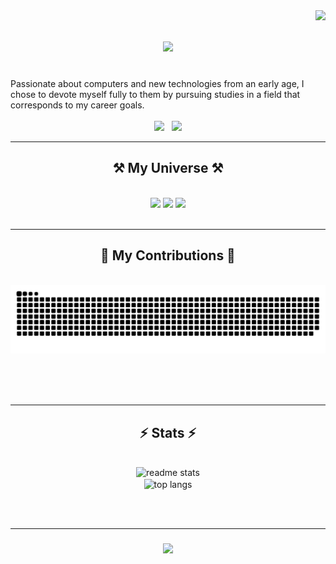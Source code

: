 
<img align="right" src="https://visitor-badge.laobi.icu/badge?page_id=Monsieur9Bre99.Monsieur9Bre99" />

<h1 align="center">
    <img src="https://readme-typing-svg.herokuapp.com/?font=Righteous&size=36&center=true&vCenter=true&width=500&height=70&duration=4000&lines=Hi+There!+👋;+I'm+Breroot!;&color=%24115e8e" />
</h1>

<br/>
    Passionate about computers and new technologies from an early age, I chose to devote myself fully to them by pursuing studies in a field that corresponds to my career goals.
 
<div align="center"> 
<br/>
  <a href="mailto:sbre@myges.fr" style="text-decoration: none;">
    <img src="https://img.shields.io/badge/Gmail-333333?style=for-the-badge&logo=gmail&logoColor=blue" />
  </a> &nbsp;
  <a href="https://tinyurl.com/sanbre/" target="_blank" style="text-decoration: none;">
    <img src="https://img.shields.io/badge/LinkedIn-0077B5?style=for-the-badge&logo=linkedin&logoColor=white" target="_blank" />
  </a>
</div>

 <hr/>
 
<h2 align="center">⚒️ My Universe ⚒️</h2>
<br/>
<div align="center">
    <!-- Langages -->
    <img src="https://skillicons.dev/icons?i=html,css,sass,javascript,python,php,md,cs" />
    <!-- Frameworks -->
    <img src="https://skillicons.dev/icons?i=nodejs,angular,symfony,bootstrap" />
    <!-- Outils -->
    <img src="https://skillicons.dev/icons?i=vscode,github,figma,tailwind,gitlab,codepen,git,linux,powershell,docker,wordpress,postgres,mysql,postman" /><br>
</div>

<br/>
<hr/>

<div align="center">
  <h2>🐍 My Contributions 🐍</h2>
  <br>
  <img alt="snake eating my contributions" src="https://raw.githubusercontent.com/Monsieur9Bre99/Monsieur9Bre99/output/github-contribution-grid-snake.svg" />
  
  <br/><br/><br/>
</div>

<hr/>

<h2 align="center">⚡ Stats ⚡</h2>
<br>
<div align=center>
  <img width=390 src="https://github-readme-stats.vercel.app/api?username=Monsieur9Bre99&count_private=true&show_icons=true&theme=react&rank_icon=github&border_radius=10" alt="readme stats" />
<br>
  <img width=325 align="center" src="https://github-readme-stats.vercel.app/api/top-langs/?username=Monsieur9Bre99&hide=HTML&langs_count=8&layout=compact&theme=react&border_radius=10&size_weight=0.5&count_weight=0.5&exclude_repo=github-readme-stats" alt="top langs" />
</div>



<br/><br/>
<hr/>

<h3 align="center">
    <img src="https://readme-typing-svg.herokuapp.com/?font=Righteous&size=25&center=true&vCenter=true&width=500&height=70&duration=4000&lines=Thanks+for+visiting!+✌️;&color=%24115e8e" />
</h3>

<br/>
